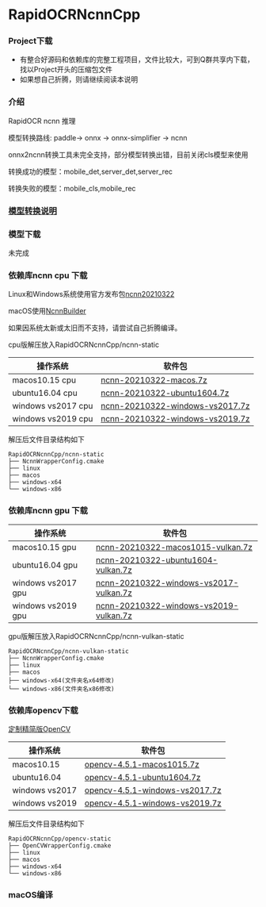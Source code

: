# RapidOCRNcnnCpp

### Project下载

* 有整合好源码和依赖库的完整工程项目，文件比较大，可到Q群共享内下载，找以Project开头的压缩包文件
* 如果想自己折腾，则请继续阅读本说明

### 介绍

RapidOCR ncnn 推理

模型转换路线: paddle-> onnx -> onnx-simplifier -> ncnn

onnx2ncnn转换工具未完全支持，部分模型转换出错，目前关闭cls模型来使用

转换成功的模型：mobile_det,server_det,server_rec

转换失败的模型：mobile_cls,mobile_rec

### [模型转换说明](./models/README.md)

### 模型下载

未完成

### 依赖库ncnn cpu 下载

Linux和Windows系统使用官方发布包[ncnn20210322](https://github.com/Tencent/ncnn/releases/tag/20210322)

macOS使用[NcnnBuilder](https://github.com/RapidOCR/NcnnBuilder/releases/tag/20210322)

如果因系统太新或太旧而不支持，请尝试自己折腾编译。

cpu版解压放入RapidOCRNcnnCpp/ncnn-static

| 操作系统 | 软件包 |
| ------- | ------- |
| macos10.15 cpu | [ncnn-20210322-macos.7z](https://github.com/RapidOCR/NcnnBuilder/releases/download/20210322/ncnn-20210322-macos1015.7z) |
| ubuntu16.04 cpu| [ncnn-20210322-ubuntu1604.7z](https://github.com/RapidOCR/NcnnBuilder/releases/download/20210322/ncnn-20210322-ubuntu1604.7z) |
| windows vs2017 cpu | [ncnn-20210322-windows-vs2017.7z](https://github.com/RapidOCR/NcnnBuilder/releases/download/20210322/ncnn-20210322-windows-vs2017.7z) |
| windows vs2019 cpu | [ncnn-20210322-windows-vs2019.7z](https://github.com/RapidOCR/NcnnBuilder/releases/download/20210322/ncnn-20210322-windows-vs2019.7z) |

解压后文件目录结构如下

```
RapidOCRNcnnCpp/ncnn-static
├── NcnnWrapperConfig.cmake
├── linux
├── macos
├── windows-x64
└── windows-x86
```

### 依赖库ncnn gpu 下载

| 操作系统 | 软件包 |
| ------- | ------- |
| macos10.15 gpu| [ncnn-20210322-macos1015-vulkan.7z](https://github.com/RapidOCR/NcnnBuilder/releases/download/20210322/ncnn-20210322-macos1015-vulkan.7z) |
| ubuntu16.04 gpu| [ncnn-20210322-ubuntu1604-vulkan.7z](https://github.com/RapidOCR/NcnnBuilder/releases/download/20210322/ncnn-20210322-ubuntu1604-vulkan.7z) |
| windows vs2017 gpu | [ncnn-20210322-windows-vs2017-vulkan.7z](https://github.com/RapidOCR/NcnnBuilder/releases/download/20210322/ncnn-20210322-windows-vs2017-vulkan.7z) |
| windows vs2019 gpu | [ncnn-20210322-windows-vs2019-vulkan.7z](https://github.com/RapidOCR/NcnnBuilder/releases/download/20210322/ncnn-20210322-windows-vs2019-vulkan.7z) |

gpu版解压放入RapidOCRNcnnCpp/ncnn-vulkan-static

```
RapidOCRNcnnCpp/ncnn-vulkan-static
├── NcnnWrapperConfig.cmake
├── linux
├── macos
├── windows-x64(文件夹名x64修改)
└── windows-x86(文件夹名x86修改)
```

### 依赖库opencv下载

[定制精简版OpenCV](https://github.com/RapidOCR/OpenCVBuilder)

| 操作系统 | 软件包 |
| ------- | ------- |
| macos10.15 | [opencv-4.5.1-macos1015.7z](https://github.com/RapidOCR/OpenCVBuilder/releases/download/4.5.1/opencv-4.5.1-macos1015.7z) |
| ubuntu16.04 | [opencv-4.5.1-ubuntu1604.7z](https://github.com/RapidOCR/OpenCVBuilder/releases/download/4.5.1/opencv-4.5.1-ubuntu1604.7z) |
| windows vs2017 | [opencv-4.5.1-windows-vs2017.7z](https://github.com/RapidOCR/OpenCVBuilder/releases/download/4.5.1/opencv-4.5.1-windows-vs2017.7z) |
| windows vs2019 | [opencv-4.5.1-windows-vs2019.7z](https://github.com/RapidOCR/OpenCVBuilder/releases/download/4.5.1/opencv-4.5.1-windows-vs2019.7z) |

解压后文件目录结构如下

```
RapidOCRNcnnCpp/opencv-static
├── OpenCVWrapperConfig.cmake
├── linux
├── macos
├── windows-x64
└── windows-x86
```

### macOS编译
